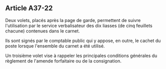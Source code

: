Article A37-22
----
Deux volets, placés après la page de garde, permettent de suivre l'utilisation
par le service verbalisateur des dix liasses (de cinq feuillets chacune)
contenues dans le carnet.

Ils sont signés par le comptable public qui y appose, en outre, le cachet du
poste lorsque l'ensemble du carnet a été utilisé.

Un troisième volet vise à rappeler les principales conditions générales du
règlement de l'amende forfaitaire ou de la consignation.
